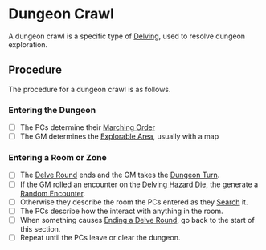 # Dungeon Crawl

A dungeon crawl is a specific type of [Delving](Delving.md), used to resolve dungeon exploration.

## Procedure

The procedure for a dungeon crawl is as follows.

### Entering the Dungeon

- [ ] The PCs determine their [Marching Order](Delving.md#Marching%20Order)
- [ ] The GM determines the [Explorable Area](Delving.md#Explorable%20Area), usually with a map

### Entering a Room or Zone

- [ ] The [Delve Round](../Core%20Procedures/Round.md#Delve%20Round) ends and the GM takes the [Dungeon Turn](Delving.md#Dungeon%20Turn).
- [ ] If the GM rolled an encounter on the [Delving Hazard Die](Delving.md#Delving%20Hazard%20Die), the generate a [Random Encounter](../../Resources%20for%20GMs/Creatures/Random%20Encounters.md).
- [ ] Otherwise they describe the room the PCs entered as they [Search](Delving.md#Search) it.
- [ ] The PCs describe how the interact with anything in the room.
- [ ] When something causes [Ending a Delve Round](Delving.md#Ending%20a%20Delve%20Round), go back to the start of this section.
- [ ] Repeat until the PCs leave or clear the dungeon.
